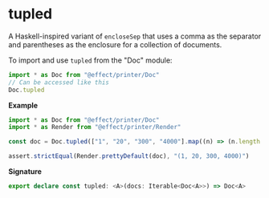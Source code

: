 # tupled

A Haskell-inspired variant of `encloseSep` that uses a comma as the separator
and parentheses as the enclosure for a collection of documents.

To import and use `tupled` from the "Doc" module:

```ts
import * as Doc from "@effect/printer/Doc"
// Can be accessed like this
Doc.tupled
```

**Example**

```ts
import * as Doc from "@effect/printer/Doc"
import * as Render from "@effect/printer/Render"

const doc = Doc.tupled(["1", "20", "300", "4000"].map((n) => (n.length === 1 ? Doc.char(n) : Doc.text(n))))

assert.strictEqual(Render.prettyDefault(doc), "(1, 20, 300, 4000)")
```

**Signature**

```ts
export declare const tupled: <A>(docs: Iterable<Doc<A>>) => Doc<A>
```
